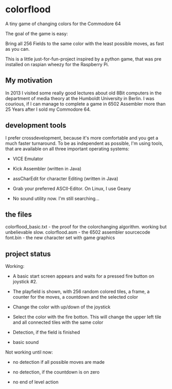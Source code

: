 colorflood
==========

A tiny game of changing colors for the Commodore 64

The goal of the game is easy: 

Bring all 256 Fields to the same color with the least possible moves,
as fast as you can.

This is a little just-for-fun-project inspired by a python game, that
was pre installed on raspian wheezy for the Raspberry Pi.


My motivation
-------------
In 2013 I visited some really good lectures about old 8Bit computers
in the department of media theory at the Humboldt University in Berlin.
I was courious, if I can manage to complete a game in 6502 Assembler
more than 25 Years after I sold my Commodore 64.


development tools
-----------------
I prefer crossdevelopment, because it's more comfortable and you get
a much faster turnaround. To be as independent as possible, I'm using
tools, that are available on all three important operating systems:

- VICE Emulator

- Kick Assembler (written in Java)

- assCharEdit for character Editing (written in Java)

- Grab your preferred ASCII-Editor. On Linux, I use Geany

- No sound utility now. I'm still searching...


the files
---------
colorflood_basic.txt - the proof for the colorchanging algorithm. working but unbelievable slow.
colorflood.asm - the 6502 assembler sourcecode
font.bin - the new character set with game graphics
 

project status
--------------

Working:

- A basic start screen appears and waits for a pressed fire button
  on joystick #2.

- The playfield is shown, with 256 random colored tiles, a frame,
  a counter for the moves, a countdown and the selected color
  
- Change the color with up/down of the joystick

- Select the color with the fire botton. This will change the upper 
  left tile and all connected tiles with the same color

- Detection, if the field is finished

- basic sound


Not working until now:

- no detection if all possible moves are made

- no detection, if the countdown is on zero

- no end of level action
